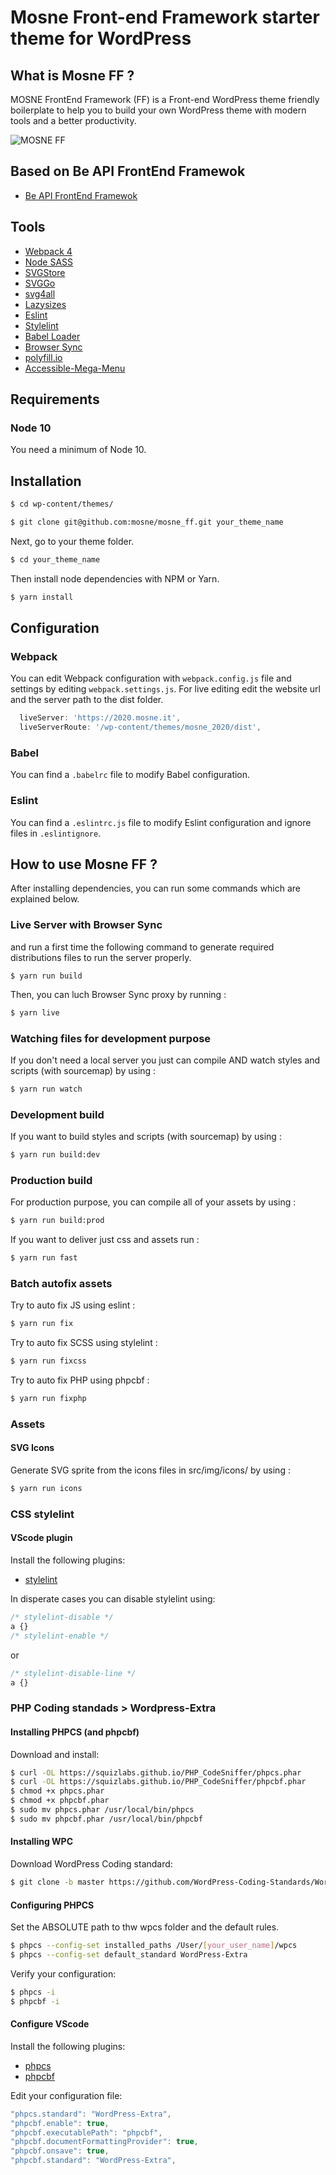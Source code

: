 #  Mosne Front-end Framework starter theme for WordPress
##  What is Mosne FF ?

MOSNE FrontEnd Framework (FF) is a Front-end WordPress theme friendly boilerplate to help you to build your own WordPress theme with modern tools and a better productivity.

![MOSNE FF](screenshot.png)

## Based on Be API FrontEnd Framewok
* [Be API FrontEnd Framewok](https://github.com/BeAPI/beapi-frontend-framework)

## Tools
* [Webpack 4](https://www.npmjs.com/package/webpack)
* [Node SASS](https://www.npmjs.com/package/node-sass)
* [SVGStore](https://www.npmjs.com/package/svgstore)
* [SVGGo](https://www.npmjs.com/package/svgstore)
* [svg4all](https://www.marketplacerating.com/etsy/svg4all)
* [Lazysizes](https://www.npmjs.com/package/lazysizes)
* [Eslint](https://www.npmjs.com/package/eslint)
* [Stylelint](https://stylelint.io/)
* [Babel Loader](https://www.npmjs.com/package/babel-loader)
* [Browser Sync](https://www.npmjs.com/package/browser-sync-webpack-plugin)
* [polyfill.io](https://polyfill.io)
* [Accessible-Mega-Menu](https://github.com/adobe-accessibility/Accessible-Mega-Menu)

## Requirements
### Node 10

You need a minimum of Node 10.

## Installation
```bash
$ cd wp-content/themes/
```
```bash
$ git clone git@github.com:mosne/mosne_ff.git your_theme_name
```
Next, go to your theme folder.

```bash
$ cd your_theme_name
```

Then install node dependencies with NPM or Yarn.
```bash
$ yarn install
```

## Configuration
### Webpack
You can edit Webpack configuration with `webpack.config.js` file and settings by editing `webpack.settings.js`.
For live editing edit the website url and the server path to the dist folder.
```javascript
  liveServer: 'https://2020.mosne.it',
  liveServerRoute: '/wp-content/themes/mosne_2020/dist',
```

### Babel
You can find a `.babelrc` file to modify Babel configuration.

### Eslint
You can find a `.eslintrc.js` file to modify Eslint configuration and ignore files in `.eslintignore`.

## How to use Mosne FF ?
After installing dependencies, you can run some commands which are explained below.

### Live Server with Browser Sync

and run a first time the following command to generate required distributions files to run the server properly.
```
$ yarn run build
```

Then, you can luch Browser Sync proxy by running :
```bash
$ yarn live
```

### Watching files for development purpose
If you don't need a local server you just can compile AND watch styles and scripts (with sourcemap) by using :

```bash
$ yarn run watch
```

### Development build
If you want to build styles and scripts (with sourcemap) by using :

```bash
$ yarn run build:dev
```

### Production build
For production purpose, you can compile all of your assets by using :

```bash
$ yarn run build:prod
```

If you want to deliver just css and assets run :

```bash
$ yarn run fast
```

### Batch autofix assets
Try to auto fix JS using eslint :

```bash
$ yarn run fix
```

Try to auto fix SCSS using stylelint :

```bash
$ yarn run fixcss
```


Try to auto fix PHP using phpcbf :

```bash
$ yarn run fixphp
```

### Assets
#### SVG Icons
Generate SVG sprite from the icons files in src/img/icons/ by using :

```bash
$ yarn run icons
```

### CSS stylelint 
#### VScode plugin
Install the following plugins:
* [stylelint](https://marketplace.visualstudio.com/items?itemName=stylelint.vscode-stylelint)

In disperate cases you can disable stylelint using:
```scss
/* stylelint-disable */
a {}
/* stylelint-enable */
```
or
```scss
/* stylelint-disable-line */
a {}
```

### PHP Coding standads > Wordpress-Extra
#### Installing PHPCS (and phpcbf)
Download and install:

```bash
$ curl -OL https://squizlabs.github.io/PHP_CodeSniffer/phpcs.phar
$ curl -OL https://squizlabs.github.io/PHP_CodeSniffer/phpcbf.phar
$ chmod +x phpcs.phar
$ chmod +x phpcbf.phar
$ sudo mv phpcs.phar /usr/local/bin/phpcs
$ sudo mv phpcbf.phar /usr/local/bin/phpcbf
```

#### Installing WPC
Download WordPress Coding standard:

```bash
$ git clone -b master https://github.com/WordPress-Coding-Standards/WordPress-Coding-Standards.git wpcs
```
#### Configuring PHPCS
Set the ABSOLUTE path to thw wpcs folder and the default rules.
```bash
$ phpcs --config-set installed_paths /User/[your_user_name]/wpcs
$ phpcs --config-set default_standard WordPress-Extra
```
Verify your configuration:
```bash
$ phpcs -i
$ phpcbf -i
```

#### Configure VScode
Install the following plugins:
* [phpcs](https://marketplace.visualstudio.com/items?itemName=ikappas.phpcs)
* [phpcbf](https://marketplace.visualstudio.com/items?itemName=persoderlind.vscode-phpcbf)

Edit your configuration file:
```javascript
"phpcs.standard": "WordPress-Extra",
"phpcbf.enable": true,
"phpcbf.executablePath": "phpcbf",
"phpcbf.documentFormattingProvider": true,
"phpcbf.onsave": true,
"phpcbf.standard": "WordPress-Extra",
```